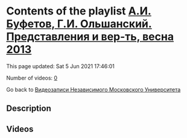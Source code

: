# Contents of the playlist [А.И. Буфетов, Г.И. Ольшанский. Представления и вер-ть, весна 2013](https://www.youtube.com/playlist?list=PLp9ABVh6_x4HWBoHqmKXltYwGckLYMGSJ)

This page updated: Sat 5 Jun 2021 17:46:01

Number of videos: [0](#videos)

Go back to [Видеозаписи Независимого Московского Университета](../README.md)

## Description



## Videos

